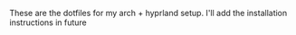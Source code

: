 These are the dotfiles for my arch + hyprland setup.
I'll add the installation instructions in future 
